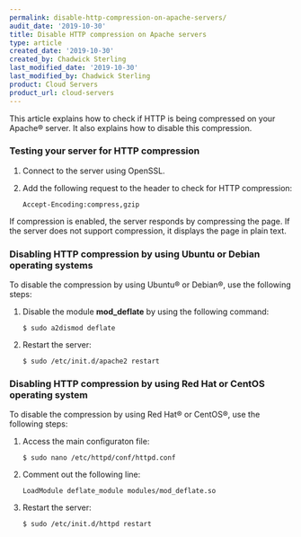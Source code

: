 ```yaml
---
permalink: disable-http-compression-on-apache-servers/
audit_date: '2019-10-30'
title: Disable HTTP compression on Apache servers
type: article
created_date: '2019-10-30'
created_by: Chadwick Sterling
last_modified_date: '2019-10-30'
last_modified_by: Chadwick Sterling
product: Cloud Servers
product_url: cloud-servers
---
```


This article explains how to check if HTTP is being compressed on your Apache&reg; server. It also explains how to disable this compression.

### Testing your server for HTTP compression

1. Connect to the server using OpenSSL.

2. Add the following request to the header to check for HTTP compression:

       Accept-Encoding:compress,gzip

If compression is enabled, the server responds by compressing the page. If the server does not support compression, it  displays the page in plain text.

### Disabling HTTP compression by using Ubuntu or Debian operating systems

To disable the compression by using Ubuntu&reg; or Debian&reg;, use the following steps:

1. Disable the module **mod_deflate** by using the following command:

       $ sudo a2dismod deflate

2. Restart the server:

       $ sudo /etc/init.d/apache2 restart

### Disabling HTTP compression by using Red Hat or CentOS operating system

To disable the compression by using Red Hat&reg; or CentOS&reg;, use the following steps:

1. Access the main configuraton file:

       $ sudo nano /etc/httpd/conf/httpd.conf

2. Comment out the following line:

       LoadModule deflate_module modules/mod_deflate.so

3. Restart the server:

       $ sudo /etc/init.d/httpd restart
